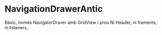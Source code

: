 # NavigationDrawerAntic
Bàsic, només NavigatorDraver amb GridView i prou
Ni Header, ni framents, ni listeners,
